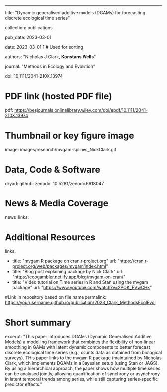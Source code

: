 ---
title: "Dynamic generalised additive models (DGAMs) for forecasting discrete ecological time series"

collection: publications

pub_date: 2023-03-01

date: 2023-03-01 1 # Used for sorting 

authors: "Nicholas J Clark, **Konstans Wells**"


journal: "Methods in Ecology and Evolution"

doi: 10.1111/2041-210X.13974

# PDF link (hosted PDF file)
pdf: https://besjournals.onlinelibrary.wiley.com/doi/epdf/10.1111/2041-210X.13974

# Thumbnail or key figure image
image: images/research/mvgam-splines_NickClark.gif

# Data, Code & Software
dryad: 
github: 
zenodo: 10.5281/zenodo.6918047

# News & Media Coverage
news_links:
     
# Additional Resources
links:
  - title: "mvgam R package on cran.r-project.org"
    url: "https://cran.r-project.org/web/packages/mvgam/index.html"
  - title: "Blog post explaining package by Nick Clark"
    url: "https://ecogambler.netlify.app/blog/mvgam-on-cran/"
  - title: "Video tutorial on Time series in R and Stan using the mvgam package"
    url: "https://www.youtube.com/watch?v=2POK_FVwCHk"

#Link in repository based on file name
permalink: https://yourusername.github.io/publication/2023_Clark_MethodsEcolEvol  

# Short summary
excerpt: "This paper introduces DGAMs (Dynamic Generalised Additive Models) a modelling framework that combines the flexibility of non‑linear smoothing in GAMs with latent dynamic components to better forecast discrete ecological time series (e.g., counts data as obtained from biological surveys). THis paper links to the mvgam R package (maintained by Nicholas Clark, which implements DGAMs in a Bayesian setup (using Stan or JAGS). By using a hierarchical approach, the paper shows how multiple time series can be analysed jointly, allowing quantification of synchrony or asynchrony in latent temporal trends among series, while still capturing series‑specific predictor effects."
